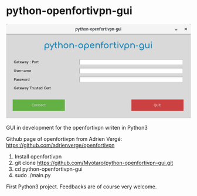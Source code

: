 # python-openfortivpn-gui

![Screenshot](screenshot.png)

GUI in development for the openfortivpn writen in Python3

Github page of openfortivpn from Adrien Vergé: https://github.com/adrienverge/openfortivpn

1) Install openfortivpn
2) git clone https://github.com/Myotaro/python-openfortivpn-gui.git
3) cd python-openfortivpn-gui
4) sudo ./main.py

First Python3 project.
Feedbacks are of course very welcome.
